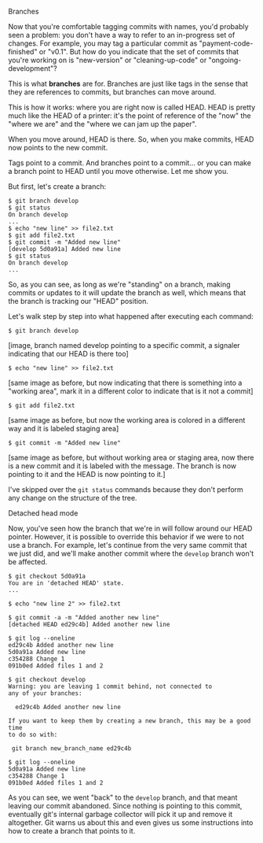  Branches

Now that you're comfortable tagging commits with names, you'd probably seen a problem: you don't have a way to refer to an in-progress set of changes. For example, you may tag a particular commit as "payment-code-finished" or "v0.1". But how do you indicate that the set of commits that you're working on is "new-version" or "cleaning-up-code" or "ongoing-development"?

This is what **branches** are for. Branches are just like tags in the sense that they are references to commits, but branches can move around.

This is how it works: where you are right now is called HEAD. HEAD is pretty much like the HEAD of a printer: it's the point of reference of the "now" the "where we are" and the "where we can jam up the paper".

When you move around, HEAD is there. So, when you make commits, HEAD now points to the new commit.

Tags point to a commit. And branches point to a commit... or you can make a branch point to HEAD until you move otherwise. Let me show you.

But first, let's create a branch:

```console
$ git branch develop
$ git status
On branch develop
...
$ echo "new line" >> file2.txt
$ git add file2.txt
$ git commit -m "Added new line"
[develop 5d0a91a] Added new line
$ git status
On branch develop
...
```` 

So, as you can see, as long as we're "standing" on a branch, making commits or updates to it will update the branch as well, which means that the branch is tracking our "HEAD" position.

Let's walk step by step into what happened after executing each command:

```console
$ git branch develop
```

[image, branch named develop pointing to a specific commit, a signaler indicating that our HEAD is there too]

```console
$ echo "new line" >> file2.txt
```

[same image as before, but now indicating that there is something into a "working area", mark it in a different color to indicate that is it not a commit]

```console
$ git add file2.txt
```

[same image as before, but now the working area is colored in a different way and it is labeled staging area]

```console
$ git commit -m "Added new line"
```

[same image as before, but without working area or staging area, now there is a new commit and it is labeled with the message. The branch is now pointing to it and the HEAD is now pointing to it.]

I've skipped over the `git status` commands because they don't perform any change on the structure of the tree.

 Detached head mode

Now, you've seen how the branch that we're in will follow around our HEAD pointer. However, it is possible to override this behavior if we were to not use a branch. For example, let's continue from the very same commit that we just did, and we'll make another commit where the `develop` branch won't be affected.

```console
$ git checkout 5d0a91a
You are in 'detached HEAD' state.
...

$ echo "new line 2" >> file2.txt

$ git commit -a -m "Added another new line"
[detached HEAD ed29c4b] Added another new line

$ git log --oneline
ed29c4b Added another new line
5d0a91a Added new line
c354288 Change 1
091b0ed Added files 1 and 2

$ git checkout develop
Warning: you are leaving 1 commit behind, not connected to
any of your branches:

  ed29c4b Added another new line

If you want to keep them by creating a new branch, this may be a good time
to do so with:

 git branch new_branch_name ed29c4b

$ git log --oneline
5d0a91a Added new line
c354288 Change 1
091b0ed Added files 1 and 2
```

As you can see, we went "back" to the `develop` branch, and that meant leaving our commit abandoned. Since nothing is pointing to this commit, eventually git's internal garbage collector will pick it up and remove it altogether. Git warns us about this and even gives us some instructions into how to create a branch that points to it.

